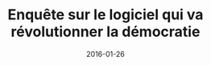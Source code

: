---
layout: default
img: makery.png
alt: "Les inRocks"
categories: media
link: "https://codepen.io/dodozhang21/pen/qNEKNy"
title: "Enquête sur le logiciel qui va révolutionner la démocratie"
date: 2016-01-26

---